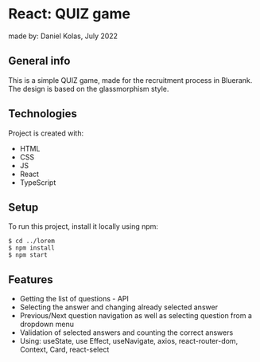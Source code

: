 # React: QUIZ game
made by: Daniel Kolas, July 2022

## General info
This is a simple QUIZ game, made for the recruitment process in Bluerank. The design is based on the glassmorphism style.

## Technologies
Project is created with:
* HTML
* CSS
* JS
* React
* TypeScript

## Setup
To run this project, install it locally using npm:
```
$ cd ../lorem
$ npm install
$ npm start
```

## Features
* Getting the list of questions - API
* Selecting the answer and changing already selected answer
* Previous/Next question navigation as well as selecting question from a dropdown menu
* Validation of selected answers and counting the correct answers
* Using: useState, use Effect, useNavigate, axios, react-router-dom, Context, Card, react-select

